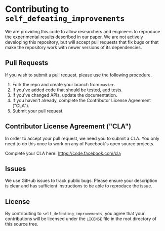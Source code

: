 # Contributing to `self_defeating_improvements`
We are providing this code to allow researchers and engineers to reproduce the
experimental results described in our paper.
We are not actively developing this repository, but will accept pull requests
that fix bugs or that make the repository work with newer versions of its
dependencies.

## Pull Requests
If you wish to submit a pull request, please use the following procedure.

1. Fork the repo and create your branch from `master`.
2. If you've added code that should be tested, add tests.
3. If you've changed APIs, update the documentation.
4. If you haven't already, complete the Contributor License Agreement ("CLA").
5. Submit your pull request.

## Contributor License Agreement ("CLA")
In order to accept your pull request, we need you to submit a CLA. You only need
to do this once to work on any of Facebook's open source projects.

Complete your CLA here: <https://code.facebook.com/cla>

## Issues
We use GitHub issues to track public bugs. Please ensure your description is
clear and has sufficient instructions to be able to reproduce the issue.

## License
By contributing to `self_defeating_improvements`, you agree that your contributions will be
licensed under the `LICENSE` file in the root directory of this source tree.
